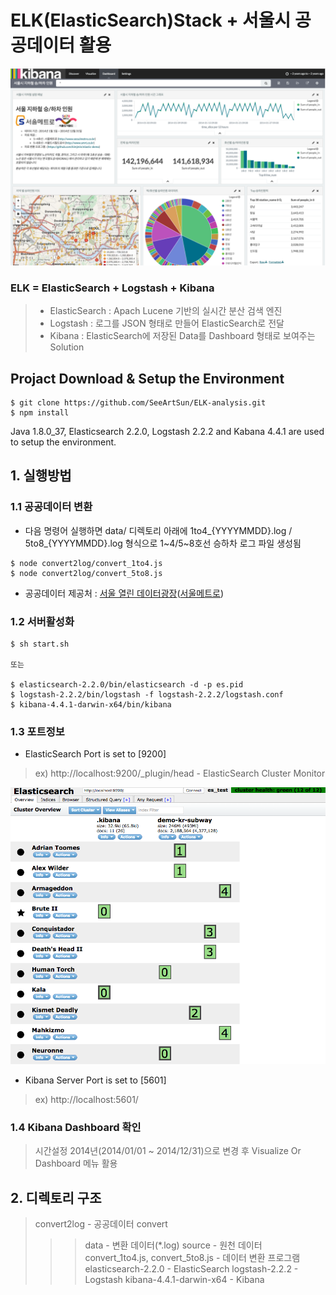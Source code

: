 # ELK(ElasticSearch)Stack + 서울시 공공데이터 활용

![대시보드](https://github.com/SeeArtSun/ELK-analysis/blob/master/img/elk-seoul-subway.png?raw=true)

### ELK = ElasticSearch + Logstash + Kibana
> - ElasticSearch : Apach Lucene 기반의 실시간 분산 검색 엔진
> - Logstash : 로그를 JSON 형태로 만들어 ElasticSearch로 전달
> - Kibana : ElasticSearch에 저장된 Data를 Dashboard 형태로 보여주는 Solution


## Projact Download & Setup the Environment

```
$ git clone https://github.com/SeeArtSun/ELK-analysis.git
$ npm install
```
Java 1.8.0_37, Elasticsearch 2.2.0, Logstash 2.2.2 and Kabana 4.4.1 are used to setup the environment.


## 1. 실행방법
### 1.1 공공데이터 변환
- 다음 명령어 실행하면 data/ 디렉토리 아래에 1to4_{YYYYMMDD}.log / 5to8_{YYYYMMDD}.log 형식으로 1~4/5~8호선 승하차 로그 파일 생성됨
```
$ node convert2log/convert_1to4.js
$ node convert2log/convert_5to8.js
```
- 공공데이터 제공처 : [서울 열린 데이터광장](http://data.seoul.go.kr)([서울메트로](http://www.seoulmetro.co.kr/))

### 1.2 서버활성화

```
$ sh start.sh

또는

$ elasticsearch-2.2.0/bin/elasticsearch -d -p es.pid
$ logstash-2.2.2/bin/logstash -f logstash-2.2.2/logstash.conf
$ kibana-4.4.1-darwin-x64/bin/kibana
```

### 1.3 포트정보

- ElasticSearch Port is set to [9200]
> ex) http://localhost:9200/_plugin/head - ElasticSearch Cluster Monitor

![ElasticSearch](https://github.com/SeeArtSun/ELK-analysis/blob/master/img/elk-cluster.png?raw=true)

- Kibana Server Port is set to [5601]
> ex) http://localhost:5601/

### 1.4 Kibana Dashboard 확인
> 시간설정 2014년(2014/01/01 ~ 2014/12/31)으로 변경 후 Visualize Or Dashboard 메뉴 활용

## 2. 디렉토리 구조

> convert2log 						- 공공데이터 convert
>>> data 							- 변환 데이터(*.log)
>>> source 							- 원천 데이터
>> convert_1to4.js, convert_5to8.js - 데이터 변환 프로그램
> elasticsearch-2.2.0 				- ElasticSearch
> logstash-2.2.2 					- Logstash
> kibana-4.4.1-darwin-x64  			- Kibana


